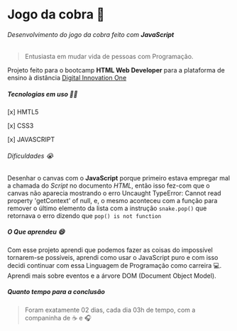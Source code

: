 # Jogo da cobra :snake:

###### Desenvolvimento do jogo da cobra feito com **JavaScript**

> Entusiasta em mudar vida de pessoas com Programação.

Projeto feito para o bootcamp **HTML Web Developer** para a plataforma de ensino à distância [Digital Innovation One]()

##### Tecnologias em uso :man_technologist:

[x] HMTL5

[x] CSS3

[x] JAVASCRIPT

###### Dificuldades :sob:

Desenhar o canvas com o **JavaScript** porque primeiro estava empregar mal a chamada do _Script_ no documento _HTML_, então isso fez-com que o canvas não aparecia mostrando o erro Uncaught TypeError: Cannot read property 'getContext' of null, e, o mesmo aconteceu com a função para remover o último elemento da lista com a instrução ``snake.pop()`` que retornava o erro dizendo que ``pop() is not function`` 

##### O Que aprendeu :smile:

Com esse projeto aprendi que podemos fazer as coisas do impossível tornarem-se possíveis, aprendi como usar o JavaScript puro e com isso decidi continuar com essa Linguagem de Programação como carreira :computer:. Aprendi mais sobre eventos e a árvore DOM (Document Object Model).

##### Quanto tempo para a conclusão

> Foram exatamente 02 dias, cada dia 03h de tempo, com a companinha de :coffee: e :headphones:

